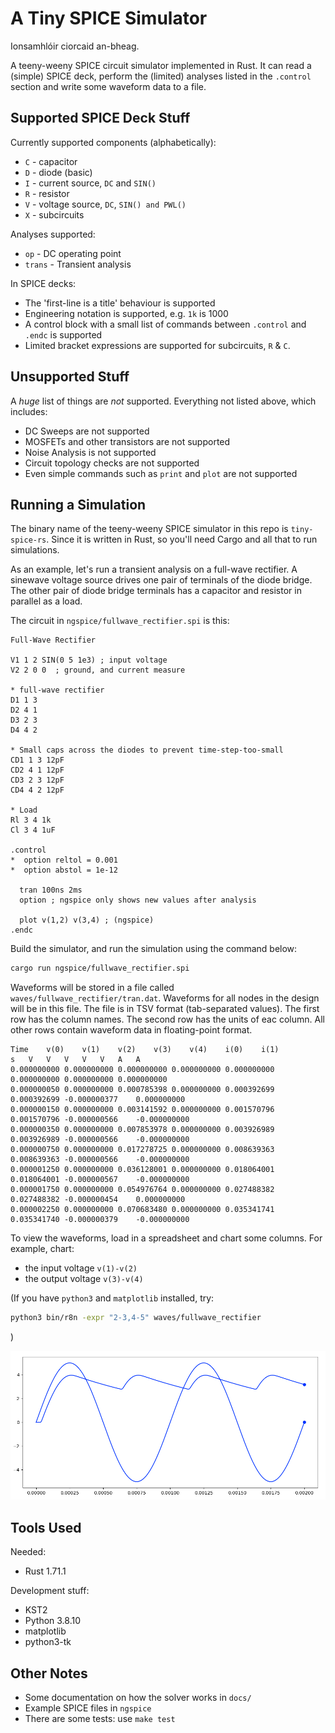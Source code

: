 A Tiny SPICE Simulator
======================

Ionsamhlóir ciorcaid an-bheag.

A teeny-weeny SPICE circuit simulator implemented in Rust. It can read a (simple)
SPICE deck, perform the (limited) analyses listed in the `.control` section and
write some waveform data to a file.


Supported SPICE Deck Stuff
--------------------------
Currently supported components (alphabetically):
* `C` - capacitor
* `D` - diode (basic)
* `I` - current source, `DC` and `SIN()`
* `R` - resistor
* `V` - voltage source, `DC`, `SIN() and PWL()`
* `X` - subcircuits

Analyses supported:
* `op`    - DC operating point
* `trans` - Transient analysis

In SPICE decks:
* The 'first-line is a title' behaviour is supported
* Engineering notation is supported, e.g. `1k` is 1000
* A control block with a small list of commands between `.control` and `.endc` is
  supported
* Limited bracket expressions are supported for subcircuits, `R` & `C`.


Unsupported Stuff
-----------------
A _huge_ list of things are _not_ supported. Everything not listed above, which
includes:
* DC Sweeps are not supported
* MOSFETs and other transistors are not supported
* Noise Analysis is not supported
* Circuit topology checks are not supported
* Even simple commands such as `print` and `plot` are not supported


Running a Simulation
---------------------
The binary name of the teeny-weeny SPICE simulator in this repo is `tiny-spice-rs`.
Since it is written in Rust, so you'll need Cargo and all that to run simulations.

As an example, let's run a transient analysis on a full-wave rectifier. A sinewave
voltage source drives one pair of terminals of the diode bridge. The other pair
of diode bridge terminals has a capacitor and resistor in parallel as a load.

The circuit in `ngspice/fullwave_rectifier.spi` is this:

```spice
Full-Wave Rectifier

V1 1 2 SIN(0 5 1e3) ; input voltage
V2 2 0 0  ; ground, and current measure

* full-wave rectifier
D1 1 3
D2 4 1
D3 2 3
D4 4 2

* Small caps across the diodes to prevent time-step-too-small
CD1 1 3 12pF
CD2 4 1 12pF
CD3 2 3 12pF
CD4 4 2 12pF

* Load
Rl 3 4 1k
Cl 3 4 1uF

.control
*  option reltol = 0.001
*  option abstol = 1e-12

  tran 100ns 2ms 
  option ; ngspice only shows new values after analysis

  plot v(1,2) v(3,4) ; (ngspice)
.endc
```

Build the simulator, and run the simulation using the command below:

```bash
cargo run ngspice/fullwave_rectifier.spi
```

Waveforms will be stored in a file called `waves/fullwave_rectifier/tran.dat`.
Waveforms for all nodes in the design will be in this file. The file is in
TSV format (tab-separated values). The first row has the column names. The
second row has the units of eac column. All other rows contain waveform data
in floating-point format.

```TSV
Time	v(0)	v(1)	v(2)	v(3)	v(4)	i(0)	i(1)
s	V	V	V	V	V	A	A
0.000000000	0.000000000	0.000000000	0.000000000	0.000000000	0.000000000	0.000000000	0.000000000
0.000000050	0.000000000	0.000785398	0.000000000	0.000392699	0.000392699	-0.000000377	0.000000000
0.000000150	0.000000000	0.003141592	0.000000000	0.001570796	0.001570796	-0.000000566	-0.000000000
0.000000350	0.000000000	0.007853978	0.000000000	0.003926989	0.003926989	-0.000000566	-0.000000000
0.000000750	0.000000000	0.017278725	0.000000000	0.008639363	0.008639363	-0.000000566	-0.000000000
0.000001250	0.000000000	0.036128001	0.000000000	0.018064001	0.018064001	-0.000000567	-0.000000000
0.000001750	0.000000000	0.054976764	0.000000000	0.027488382	0.027488382	-0.000000454	0.000000000
0.000002250	0.000000000	0.070683480	0.000000000	0.035341741	0.035341740	-0.000000379	-0.000000000
```

To view the waveforms, load in a spreadsheet and chart some columns. For example, chart:
* the input voltage `v(1)-v(2)`
* the output voltage `v(3)-v(4)`

(If you have `python3` and `matplotlib` installed, try:

```bash
python3 bin/r8n -expr "2-3,4-5" waves/fullwave_rectifier
```
)

![Fullwave rectifier waveforms from tiny-spice-rs](./doc/readme-images/tiny-spice_readme.png?raw=true)


Tools Used
----------------------

Needed:
* Rust 1.71.1

Development stuff:
* KST2 
* Python 3.8.10
 * matplotlib
 * python3-tk


Other Notes
-----------
* Some documentation on how the solver works in `docs/`
* Example SPICE files in `ngspice`
* There are some tests: use `make test`

